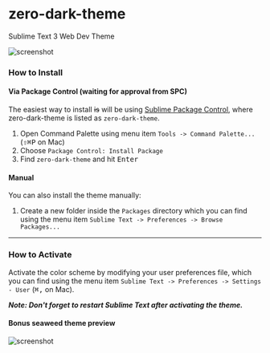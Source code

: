# zero-dark-theme

Sublime Text 3 Web Dev Theme

![screenshot](https://github.com/jrvieira/zero-dark-theme/blob/master/dark.png)

### How to Install

#### Via Package Control (waiting for approval from SPC)

The easiest way to install ~~is~~ will be using [Sublime Package Control](https://sublime.wbond.net), where zero-dark-theme is listed as `zero-dark-theme`.

1. Open Command Palette using menu item `Tools -> Command Palette...` (<kbd>⇧</kbd><kbd>⌘</kbd><kbd>P</kbd> on Mac)
2. Choose `Package Control: Install Package`
3. Find `zero-dark-theme` and hit <kbd>Enter</kbd>

#### Manual

You can also install the theme manually:

1. Create a new folder inside the `Packages` directory which you can find using the menu item `Sublime Text -> Preferences -> Browse Packages...`

***

### How to Activate

Activate the color scheme by modifying your user preferences file, which you can find using the menu item `Sublime Text -> Preferences -> Settings - User` (<kbd>⌘</kbd><kbd>,</kbd> on Mac).

***Note: Don't forget to restart Sublime Text after activating the theme.***

#### Bonus seaweed theme preview

![screenshot](https://github.com/jrvieira/zero-dark-theme/blob/master/seaweed.png)
